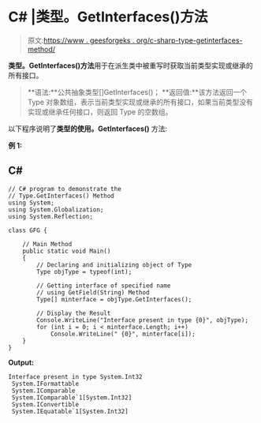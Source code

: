 # C# |类型。GetInterfaces()方法

> 原文:[https://www . geesforgeks . org/c-sharp-type-getinterfaces-method/](https://www.geeksforgeeks.org/c-sharp-type-getinterfaces-method/)

**类型。GetInterfaces()方法**用于在派生类中被重写时获取当前类型实现或继承的所有接口。

> **语法:**公共抽象类型[]GetInterfaces()；
> **返回值:**该方法返回一个 Type 对象数组，表示当前类型实现或继承的所有接口，如果当前类型没有实现或继承任何接口，则返回 Type 的空数组。

以下程序说明了**类型的使用。GetInterfaces()** 方法:

**例 1:**

## C#

```
// C# program to demonstrate the
// Type.GetInterfaces() Method
using System;
using System.Globalization;
using System.Reflection;

class GFG {

    // Main Method
    public static void Main()
    {
        // Declaring and initializing object of Type
        Type objType = typeof(int);

        // Getting interface of specified name
        // using GetField(String) Method
        Type[] minterface = objType.GetInterfaces();

        // Display the Result
        Console.WriteLine("Interface present in type {0}", objType);
        for (int i = 0; i < minterface.Length; i++)
            Console.WriteLine(" {0}", minterface[i]);
    }
}
```

**Output:** 

```
Interface present in type System.Int32
 System.IFormattable
 System.IComparable
 System.IComparable`1[System.Int32]
 System.IConvertible
 System.IEquatable`1[System.Int32]
```